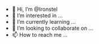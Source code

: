 - 👋 Hi, I’m @Ironstel
- 👀 I’m interested in ...
- 🌱 I’m currently learning ...
- 💞️ I’m looking to collaborate on ...
- 📫 How to reach me ...

<!---
Ironstel/Ironstel is a ✨ special ✨ repository because its `README.md` (this file) appears on your GitHub profile.
You can click the Preview link to take a look at your changes.
--->
